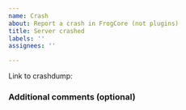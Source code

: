 ```yaml
---
name: Crash
about: Report a crash in FrogCore (not plugins)
title: Server crashed
labels: ''
assignees: ''

---
```


<!--- submit crashdump files to https://crash.pmmp.io -->
<!--- or, copy the data between ===BEGIN CRASH DUMP=== and ===END CRASH DUMP and paste it on a site like https://pastebin.com -->
<!--- DON'T JUST PASTE the crashdump into an issue -->
Link to crashdump: 

<!--- write additional information about the crash to help us find the problem -->
### Additional comments (optional)
